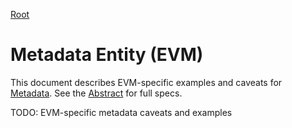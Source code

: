 [Root](../)

# Metadata Entity (EVM)

This document describes EVM-specific examples and caveats for [Metadata](../../abstract/entities/metadata.md).  See the [Abstract](../../abstract/entities/metadata.md) for full specs.

TODO: EVM-specific metadata caveats and examples